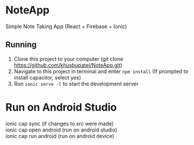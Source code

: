 # NoteApp
Simple Note Taking App (React + Firebase + Ionic)

## Running
1. Clone this project to your computer (git clone https://github.com/khusbupatel/NoteApp.git)
2. Navigate to this project in terminal and enter `npm install`
(If prompted to install capacitor, select yes)
3. Run `ionic serve -l` to start the development server 

# Run on Android Studio
ionic cap sync (if changes to src were made) <br/>
ionic cap open android (run on android studio) <br/>
ionic cap run android (run on android device) <br/>
